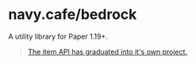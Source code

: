 # navy.cafe/bedrock

A utility library for Paper 1.19+.

> [The item API has graduated into it's own project.](https://github.com/navy-cafe/items)